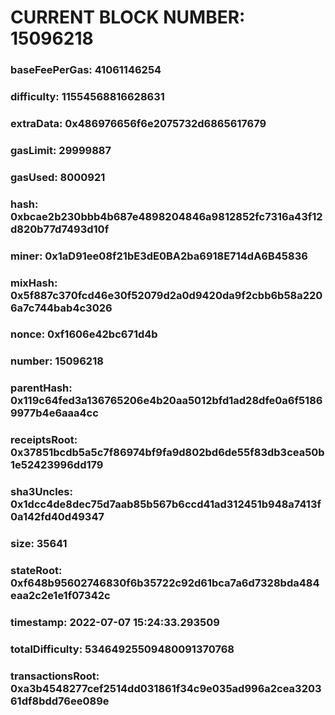 # CURRENT BLOCK NUMBER: 15096218

### baseFeePerGas: 41061146254
### difficulty: 11554568816628631
### extraData: 0x486976656f6e2075732d6865617679
### gasLimit: 29999887
### gasUsed: 8000921
### hash: 0xbcae2b230bbb4b687e4898204846a9812852fc7316a43f12d820b77d7493d10f
### miner: 0x1aD91ee08f21bE3dE0BA2ba6918E714dA6B45836
### mixHash: 0x5f887c370fcd46e30f52079d2a0d9420da9f2cbb6b58a2206a7c744bab4c3026
### nonce: 0xf1606e42bc671d4b
### number: 15096218
### parentHash: 0x119c64fed3a136765206e4b20aa5012bfd1ad28dfe0a6f51869977b4e6aaa4cc
### receiptsRoot: 0x37851bcdb5a5c7f86974bf9fa9d802bd6de55f83db3cea50b1e52423996dd179
### sha3Uncles: 0x1dcc4de8dec75d7aab85b567b6ccd41ad312451b948a7413f0a142fd40d49347
### size: 35641
### stateRoot: 0xf648b95602746830f6b35722c92d61bca7a6d7328bda484eaa2c2e1e1f07342c
### timestamp: 2022-07-07 15:24:33.293509
### totalDifficulty: 53464925509480091370768
### transactionsRoot: 0xa3b4548277cef2514dd031861f34c9e035ad996a2cea320361df8bdd76ee089e
